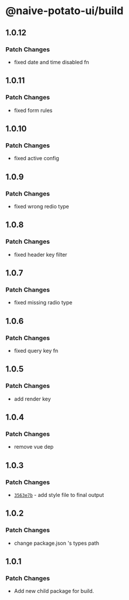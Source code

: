 # @naive-potato-ui/build

## 1.0.12

### Patch Changes

- fixed date and time disabled fn

## 1.0.11

### Patch Changes

- fixed form rules

## 1.0.10

### Patch Changes

- fixed active config

## 1.0.9

### Patch Changes

- fixed wrong redio type

## 1.0.8

### Patch Changes

- fixed header key filter

## 1.0.7

### Patch Changes

- fixed missing radio type

## 1.0.6

### Patch Changes

- fixed query key fn

## 1.0.5

### Patch Changes

- add render key

## 1.0.4

### Patch Changes

- remove vue dep

## 1.0.3

### Patch Changes

- [`3563e7b`](https://github.com/xby020/naive-potato-ui/commit/3563e7b546d96bf6838c3a17b075b3d30a4e4a06) - add style file to final output

## 1.0.2

### Patch Changes

- change package.json 's types path

## 1.0.1

### Patch Changes

- Add new child package for build.
